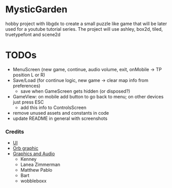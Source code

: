 # MysticGarden
hobby project with libgdx to create a small puzzle like game that will be later used for a youtube tutorial series.
The project will use ashley, box2d, tiled, truetypefont and scene2d

# TODOs

* MenuScreen (new game, continue, audio volume, exit, onMobile -> TP position L or R)
* Save/Load (for continue logic, new game -> clear map info from preferences)
  * save when GameScreen gets hidden (or disposed?)
* GameView: on mobile add button to go back to menu; on other devices just press ESC
  * add this info to ControlsScreen
* remove unused assets and constants in code
* update README in general with screenshots

### Credits

- [UI](https://lucapixel.itch.io/ultimate-kit-pixel-art)
- [Orb graphic](https://opengameart.org/content/rotating-orbs)
- [Graphics and Audio](https://opengameart.org)
  - Kenney
  - Lanea Zimmerman
  - Matthew Pablo
  - Bart
  - wobbleboxx